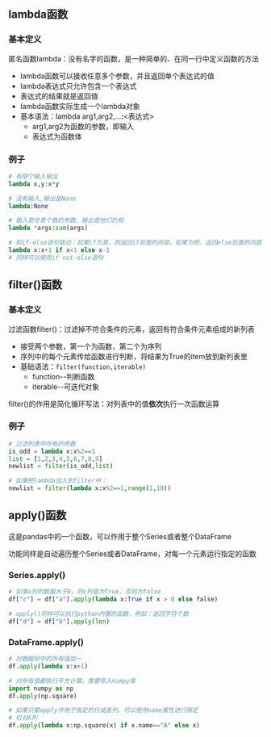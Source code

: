 ## lambda函数

### 基本定义

匿名函数lambda：没有名字的函数，是一种简单的、在同一行中定义函数的方法

- lambda函数可以接收任意多个参数，并且返回单个表达式的值
- lambda表达式只允许包含一个表达式
- 表达式的结果就是返回值
- lambda函数实际生成一个lambda对象
- 基本语法：lambda arg1,arg2,...**:**\<表达式>
	- arg1,arg2为函数的参数，即输入
	- 表达式为函数体

### 例子

```python
# 有限个输入输出
lambda x,y:x*y

# 没有输入,输出是None
lambda:None

# 输入是任意个数的参数，输出是他们的和
lambda *args:sum(args)

# 和if-else语句联动：如果if为真，则返回if前面的内容，如果为假，返回else后面的内容
lambda x:x+1 if x<1 else x-1
# 同样可以使用if not-else语句
```



## filter()函数

### 基本定义

过滤函数filter()：过滤掉不符合条件的元素，返回有符合条件元素组成的新列表

- 接受两个参数，第一个为函数，第二个为序列
- 序列中的每个元素传给函数进行判断，将结果为True的item放到新列表里
- 基础语法：`filter(function,iterable)`
	- function--判断函数
	- iterable--可迭代对象

filter()的作用是简化循环写法：对列表中的值**依次**执行一次函数运算

### 例子

```python
# 过滤列表中所有的奇数
is_odd = lambda x:x%2==1
list = [1,2,3,4,5,6,7,8,9]
newlist = filter(is_odd,list)

# 如果把lambda加入到filter中：
newlist = filter(lambda x:x%2==1,range(1,10))
```



## apply()函数

这是pandas中的一个函数，可以作用于整个Series或者整个DataFrame

功能同样是自动遍历整个Series或者DataFrame，对每一个元素运行指定的函数

### Series.apply()

```python
# 如果a列的数据大于0，则c列值为True，否则为false
df["c"] = df["a"].apply(lambda x:True if x > 0 else false)

# apply()同样可以执行python内置的函数，例如：返回字符个数
df["d"] = df["b"].apply(len)
```

### DataFrame.apply()

```python
# 对数据帧中的所有值加一
df.apply(lambda x:x+1)

# 对所有值都执行平方计算，需要导入numpy库
import numpy as np
df.apply(np.square)

# 如果只要apply作用于指定的行或者列，可以使用name属性进行限定
# 仅对A列
df.apply(lambda x:np.square(x) if x.name=="A" else x)
```


